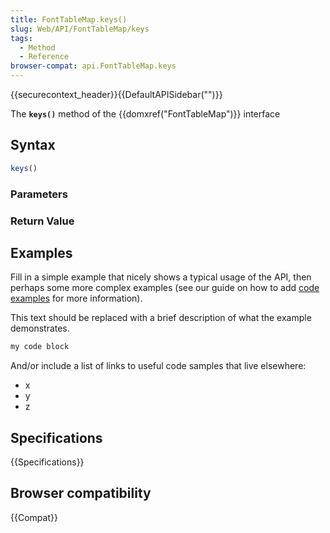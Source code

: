 ```yaml
---
title: FontTableMap.keys()
slug: Web/API/FontTableMap/keys
tags:
  - Method
  - Reference
browser-compat: api.FontTableMap.keys
---
```

{{securecontext_header}}{{DefaultAPISidebar("")}}

The **`keys()`** method of the {{domxref("FontTableMap")}} interface 

## Syntax

```js
keys()
```

### Parameters



### Return Value



## Examples

Fill in a simple example that nicely shows a typical usage of the API, then perhaps some more complex examples (see our guide on how to add [code examples](/en-US/docs/MDN/Contribute/Structures/Code_examples) for more information).

This text should be replaced with a brief description of what the example demonstrates.

```js
my code block
```

And/or include a list of links to useful code samples that live elsewhere:

*   x
*   y
*   z

## Specifications

{{Specifications}}

## Browser compatibility

{{Compat}}

